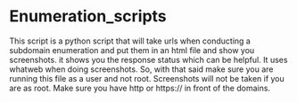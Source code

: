 # Enumeration_scripts

This script is a python script that will take urls when conducting a subdomain enumeration and put them in an html file and show you screenshots. it shows you the response status which can be helpful. It uses whatweb when doing screenshots. So, with that said make sure you are running this file as a user and not root. Screenshots will not be taken if you are as root. Make sure you have http or https:// in front of the domains.
